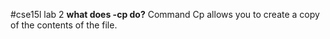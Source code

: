 
#cse15l lab 2
**what does -cp do?**
Command Cp allows you to create a copy of the contents of the file.

